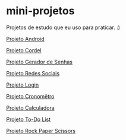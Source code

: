 # mini-projetos
 Projetos de estudo que eu uso para praticar. :)

<a href="https://giovanaassis.github.io/mini-projetos/projeto-android/index.html">Projeto Android</a>

<a href="https://giovanaassis.github.io/mini-projetos/projeto-cordel/index.html">Projeto Cordel</a>

<a href="https://giovanaassis.github.io/mini-projetos/password-generator/index.html">Projeto Gerador de Senhas</a>

<a href="https://giovanaassis.github.io/mini-projetos/projeto-redes-sociais/index.html">Projeto Redes Sociais</a>

<a href="https://giovanaassis.github.io/mini-projetos/projeto-login/index.html">Projeto Login</a>

<a href="https://giovanaassis.github.io/mini-projetos/timer/index.html">Projeto Cronomêtro</a>

<a href="https://giovanaassis.github.io/mini-projetos/calculator/index.html">Projeto Calculadora</a>

<a href="https://giovanaassis.github.io/mini-projetos/todo-list/index.html">Projeto To-Do List</a>

<a href="https://giovanaassis.github.io/mini-projetos/rock-paper-scissors/index.html">Projeto Rock Paper Scissors</a>
